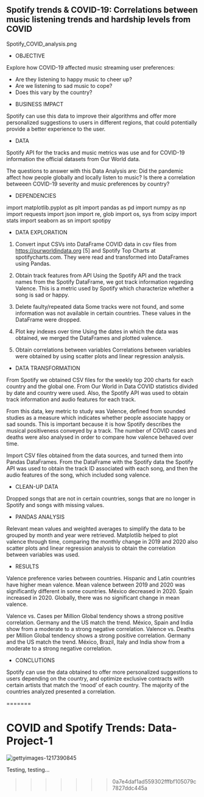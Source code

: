 ## Spotify trends & COVID-19: Correlations between music listening trends and hardship levels from COVID

Spotify_COVID_analysis.png


* OBJECTIVE

Explore how COVID-19 affected music streaming user preferences:
- Are they listening to happy music to cheer up?
- Are we listening to sad music to cope?
- Does this vary by the country?


* BUSINESS IMPACT

Spotify can use this data to improve their algorithms and offer more personalized suggestions to users in different regions, that could potentially provide a better experience to the user.


* DATA 

Spotify API for the tracks and music metrics was use and for COVID-19 information the official datasets from Our World data.

The questions to answer with this Data Analysis are:
Did the pandemic affect how people globally and locally listen to music?
Is there a correlation betweeen COVID-19 severity and music preferences by country?


* DEPENDENCIES

import matplotlib.pyplot as plt
import pandas as pd
import numpy as np
import requests
import json
import re, glob
import os, sys
from scipy import stats
import seaborn as sn
import spotipy                          
       
                                                
* DATA EXPLORATION

1. Convert input CSVs into DataFrame
    COVID data in csv files from https://ourworldindata.org [5] and Spotify Top Charts at 
    spotifycharts.com. They were read and transformed into DataFrames using Pandas. 

2. Obtain track features from API 
    Using the Spotify API and the track names from the Spotify DataFrame, we got track information 
    regarding Valence. This is a metric used by Spotify which characterize whether a song is sad or happy.

3. Delete faulty/repeated data
    Some tracks were not found, and some information was not available in certain countries. 
    These values in the DataFrame were dropped.
    
4. Plot key indexes over time
    Using the dates in which the data was obtained, we merged the DataFrames and plotted valence.

5. Obtain correlations between variables
    Correlations between variables were obtained by using scatter plots and linear regression analysis.


* DATA TRANSFORMATION

From Spotify we obtained CSV files for the weekly top 200 charts for each country and the global one. From Our World in Data COVID statistics divided by date and country were used. Also, the Spotify API was used to obtain track information and audio features for each track. 

From this data, key metric to study was Valence, defined from sounded studies as a measure which indicates whether  people associate happy or sad sounds. This is important because it is how Spotify describes the musical positiveness conveyed by a track. The number of COVID cases and deaths were also analysed in order to compare  how valence behaved over time.

Import CSV files obtained from the data sources, and turned them into Pandas DataFrames. From the DataFrame with the Spotify data the Spotify API was used to obtain the track ID associated with each song, and then the audio features of the song, which included song valence. 


* CLEAN-UP DATA

Dropped songs that are not in certain countries, songs that are no longer in Spotify and songs with missing values. 


* PANDAS ANALYSIS

Relevant mean values and weighted averages to simplify the data to be grouped by month and year were retrieved. Matplotlib helped to plot valence through time, comparing the monthly change in 2019 and 2020 also scatter plots and linear regression analysis to obtain the correlation between variables was used.


* RESULTS

Valence preference varies between countries.
Hispanic and Latin countries have higher mean valence.
Mean valence between 2019 and 2020 was significantly different in some countries.
México decreased in 2020.
Spain increased in 2020.
Globally, there was no significant change in mean valence.

Valence vs. Cases per Million
Global tendency shows a strong positive correlation. 
Germany and the US match the trend.
México, Spain and India show from a moderate to a strong negative correlation.
Valence vs. Deaths per Million
Global tendency shows a strong positive correlation. 
Germany and the US match the trend.
México, Brazil, Italy and India show from a moderate to a strong negative correlation.


* CONCLUTIONS

Spotify can use the data obtained to offer more personalized suggestions to users depending on the country, and optimize exclusive contracts with certain artists that match the ‘mood’ of each country. 
The majority of the countries analyzed presented a correlation.


=======
# COVID and Spotify Trends: Data-Project-1
![gettyimages-1217390845](https://user-images.githubusercontent.com/77795761/117542257-817cb900-afdd-11eb-8e25-e5951a95e7f6.jpg)

Testing, testing...
>>>>>>> 0a7e4daf1ad559302fffbf105079c7827ddc445a

